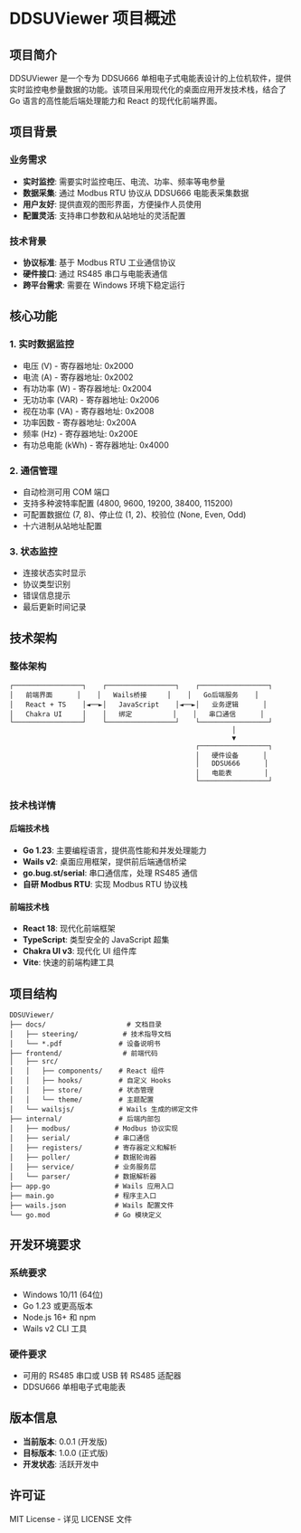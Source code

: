 # DDSUViewer 项目概述

## 项目简介

DDSUViewer 是一个专为 DDSU666 单相电子式电能表设计的上位机软件，提供实时监控电参量数据的功能。该项目采用现代化的桌面应用开发技术栈，结合了 Go 语言的高性能后端处理能力和 React 的现代化前端界面。

## 项目背景

### 业务需求
- **实时监控**: 需要实时监控电压、电流、功率、频率等电参量
- **数据采集**: 通过 Modbus RTU 协议从 DDSU666 电能表采集数据
- **用户友好**: 提供直观的图形界面，方便操作人员使用
- **配置灵活**: 支持串口参数和从站地址的灵活配置

### 技术背景
- **协议标准**: 基于 Modbus RTU 工业通信协议
- **硬件接口**: 通过 RS485 串口与电能表通信
- **跨平台需求**: 需要在 Windows 环境下稳定运行

## 核心功能

### 1. 实时数据监控
- 电压 (V) - 寄存器地址: 0x2000
- 电流 (A) - 寄存器地址: 0x2002
- 有功功率 (W) - 寄存器地址: 0x2004
- 无功功率 (VAR) - 寄存器地址: 0x2006
- 视在功率 (VA) - 寄存器地址: 0x2008
- 功率因数 - 寄存器地址: 0x200A
- 频率 (Hz) - 寄存器地址: 0x200E
- 有功总电能 (kWh) - 寄存器地址: 0x4000

### 2. 通信管理
- 自动检测可用 COM 端口
- 支持多种波特率配置 (4800, 9600, 19200, 38400, 115200)
- 可配置数据位 (7, 8)、停止位 (1, 2)、校验位 (None, Even, Odd)
- 十六进制从站地址配置

### 3. 状态监控
- 连接状态实时显示
- 协议类型识别
- 错误信息提示
- 最后更新时间记录

## 技术架构

### 整体架构
```
┌─────────────────┐    ┌─────────────────┐    ┌─────────────────┐
│   前端界面      │    │   Wails桥接     │    │   Go后端服务    │
│   React + TS    │◄──►│   JavaScript    │◄──►│   业务逻辑      │
│   Chakra UI     │    │   绑定          │    │   串口通信      │
└─────────────────┘    └─────────────────┘    └─────────────────┘
                                                       │
                                                       ▼
                                              ┌─────────────────┐
                                              │   硬件设备      │
                                              │   DDSU666      │
                                              │   电能表        │
                                              └─────────────────┘
```

### 技术栈详情

#### 后端技术栈
- **Go 1.23**: 主要编程语言，提供高性能和并发处理能力
- **Wails v2**: 桌面应用框架，提供前后端通信桥梁
- **go.bug.st/serial**: 串口通信库，处理 RS485 通信
- **自研 Modbus RTU**: 实现 Modbus RTU 协议栈

#### 前端技术栈
- **React 18**: 现代化前端框架
- **TypeScript**: 类型安全的 JavaScript 超集
- **Chakra UI v3**: 现代化 UI 组件库
- **Vite**: 快速的前端构建工具

## 项目结构

```
DDSUViewer/
├── docs/                    # 文档目录
│   ├── steering/           # 技术指导文档
│   └── *.pdf              # 设备说明书
├── frontend/               # 前端代码
│   ├── src/
│   │   ├── components/    # React 组件
│   │   ├── hooks/         # 自定义 Hooks
│   │   ├── store/         # 状态管理
│   │   └── theme/         # 主题配置
│   └── wailsjs/           # Wails 生成的绑定文件
├── internal/              # 后端内部包
│   ├── modbus/           # Modbus 协议实现
│   ├── serial/           # 串口通信
│   ├── registers/        # 寄存器定义和解析
│   ├── poller/           # 数据轮询器
│   ├── service/          # 业务服务层
│   └── parser/           # 数据解析器
├── app.go                # Wails 应用入口
├── main.go               # 程序主入口
├── wails.json            # Wails 配置文件
└── go.mod                # Go 模块定义
```

## 开发环境要求

### 系统要求
- Windows 10/11 (64位)
- Go 1.23 或更高版本
- Node.js 16+ 和 npm
- Wails v2 CLI 工具

### 硬件要求
- 可用的 RS485 串口或 USB 转 RS485 适配器
- DDSU666 单相电子式电能表

## 版本信息

- **当前版本**: 0.0.1 (开发版)
- **目标版本**: 1.0.0 (正式版)
- **开发状态**: 活跃开发中

## 许可证

MIT License - 详见 LICENSE 文件